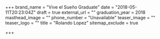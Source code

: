 +++
brand_name = "Vive el Sueño Graduate"
date = "2018-05-11T20:23:04Z"
draft = true
external_url = ""
graduation_year = 2018
masthead_image = ""
phone_number = "Unavailable"
teaser_image = ""
teaser_logo = ""
title = "Rolando Lopez"
sitemap_exclude = true

+++
